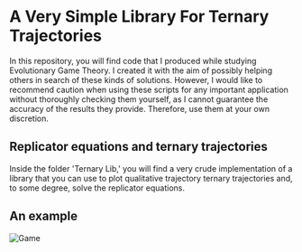 # A Very Simple Library For Ternary Trajectories

In this repository, you will find code that I produced while studying Evolutionary Game Theory. I created it with the aim of possibly helping others in search of these kinds of solutions. However, I would like to recommend caution when using these scripts for any important application without thoroughly checking them yourself, as I cannot guarantee the accuracy of the results they provide. Therefore, use them at your own discretion.

## Replicator equations and ternary trajectories
Inside the folder 'Ternary Lib,' you will find a very crude implementation of a library that you can use to plot qualitative trajectory ternary trajectories and, to some degree, solve the replicator equations.

## An example

![Game](https://github.com/edvvi/a-very-simple-ternary-lib/assets/157051183/3a0517c3-490d-4e7d-ac1d-9a004e490c90)
